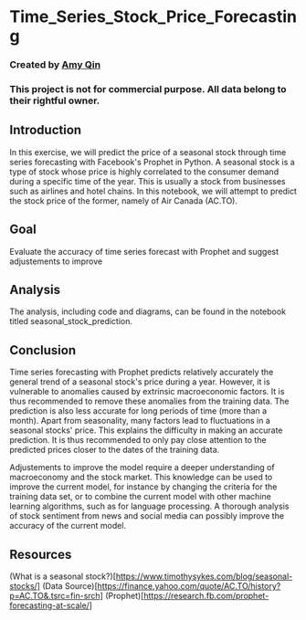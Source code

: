 # Time_Series_Stock_Price_Forecasting

### Created by [Amy Qin](https://github.com/amyhxqin)
### This project is not for commercial purpose. All data belong to their rightful owner.

## Introduction
In this exercise, we will predict the price of a seasonal stock through time series forecasting with Facebook's Prophet in Python. A seasonal stock is a type of stock whose price is highly correlated to the consumer demand during a specific time of the year. This is usually a stock from businesses such as airlines and hotel chains. In this notebook, we will attempt to predict the stock price of the former, namely of Air Canada (AC.TO).

## Goal
Evaluate the accuracy of time series forecast with Prophet and suggest adjustements to improve

## Analysis
The analysis, including code and diagrams, can be found in the notebook titled seasonal_stock_prediction.

## Conclusion
Time series forecasting with Prophet predicts relatively accurately the general trend of a seasonal stock's price during a year. However, it is vulnerable to anomalies caused by extrinsic macroeconomic factors. It is thus recommended to remove these anomalies from the training data. The prediction is also less accurate for long periods of time (more than a month). Apart from seasonality, many factors lead to fluctuations in a seasonal stocks' price. This explains the difficulty in making an accurate prediction. It is thus recommended to only pay close attention to the predicted prices closer to the dates of the training data.

Adjustements to improve the model require a deeper understanding of macroeconomy and the stock market. This knowledge can be used to improve the current model, for instance by changing the criteria for the training data set, or to combine the current model with other machine learning algorithms, such as for language processing. A thorough analysis of stock sentiment from news and social media can possibly improve the accuracy of the current model.

## Resources
(What is a seasonal stock?)[https://www.timothysykes.com/blog/seasonal-stocks/]
(Data Source)[https://finance.yahoo.com/quote/AC.TO/history?p=AC.TO&.tsrc=fin-srch]
(Prophet)[https://research.fb.com/prophet-forecasting-at-scale/]
